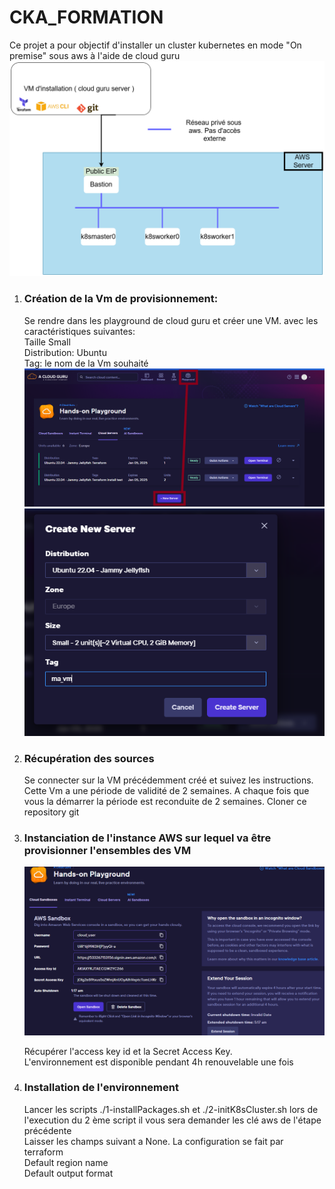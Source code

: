 # CKA_FORMATION
 
Ce projet a pour objectif  d'installer un cluster kubernetes en mode "On premise" sous aws  à l'aide de cloud guru
  <img src="md-picture/CKA_ARCHI.png"
     alt="create_provisionner" /></img>


<ol>
  <li><h3>Création de la Vm de provisionnement:  </h3></li>
  Se rendre dans les playground de cloud guru et  créer une VM. avec les caractéristiques suivantes: </br>
    Taille Small </br>
    Distribution:  Ubuntu </br>
    Tag:  le nom de la Vm souhaité </br>
  <img src="md-picture/create_provisioner.png"
     alt="create_provisionner" /></img>
  <img src="md-picture/create_provisionedetails.png"
     alt="create provisionner" /></img>
</br>

  <li><h3> Récupération des sources </h3> </li>
    Se connecter sur la VM  précédemment créé et suivez les instructions.  Cette Vm a une période de validité de 2  semaines. A chaque fois que vous la démarrer  la période est  reconduite de 2 semaines. Cloner  ce repository  git 
</br>
<li><h3> Instanciation de l'instance AWS  sur lequel va être provisionner l'ensembles des VM </h3></li>

<img src="md-picture/create_aws_instance2.png"
     alt="create provisionner " />

Récupérer l'access  key  id et  la Secret Access Key.  
L'environnement est  disponible pendant 4h renouvelable une fois  






  <li><h3> Installation de l'environnement </h3></li>
  Lancer les scripts  ./1-installPackages.sh  et  ./2-initK8sCluster.sh
  lors de l'execution du  2 ème script il vous sera demander  les clé aws de l'étape précédente  </br> Laisser les champs  suivant a None. La configuration se fait par terraform
</br>Default region name 
</br>Default output format </br>


</ol>

